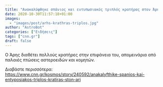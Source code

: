 ```yaml
---
title: "Ανακαλύφθηκε σπάνιος και εντυπωσιακός τριπλός κρατήρας στον Άρη"
date: 2020-10-30T11:57:18+01:00
images:
  - "images/post/arhs-krathras-triplos.jpg"
author: "AstroBot"
categories: ["Ειδήσεις"]
tags: ["cnn.gr"]
draft: false
---
```


Ο Άρης διαθέτει πολλούς κρατήρες στην επιφάνεια του, απομεινάρια από παλαιές πτώσεις αστεροειδών και κομητών.

Διαβάστε περισσότερα: https://www.cnn.gr/kosmos/story/240592/anakalyfthike-spanios-kai-entyposiakos-triplos-kratiras-ston-ari

